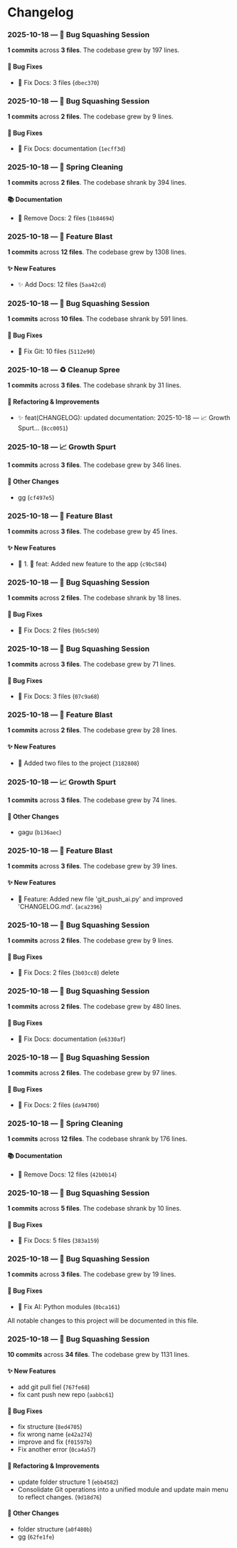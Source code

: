# Changelog


### 2025-10-18 — 🔧 Bug Squashing Session

**1 commits** across **3 files**. The codebase grew by 197 lines.

#### 🐛 Bug Fixes
- 🐛 Fix Docs: 3 files (`dbec370`)



### 2025-10-18 — 🔧 Bug Squashing Session

**1 commits** across **2 files**. The codebase grew by 9 lines.

#### 🐛 Bug Fixes
- 🐛 Fix Docs: documentation (`1ecff3d`)



### 2025-10-18 — 🧹 Spring Cleaning

**1 commits** across **2 files**. The codebase shrank by 394 lines.

#### 📚 Documentation
- 🐛 Remove Docs: 2 files (`1b84694`)



### 2025-10-18 — 🚀 Feature Blast

**1 commits** across **12 files**. The codebase grew by 1308 lines.

#### ✨ New Features
- ✨ Add Docs: 12 files (`5aa42cd`)



### 2025-10-18 — 🔧 Bug Squashing Session

**1 commits** across **10 files**. The codebase shrank by 591 lines.

#### 🐛 Bug Fixes
- 🐛 Fix Git: 10 files (`5112e90`)



### 2025-10-18 — ♻️ Cleanup Spree

**1 commits** across **3 files**. The codebase shrank by 31 lines.

#### 🔧 Refactoring & Improvements
- ✨ feat(CHANGELOG): updated documentation: 2025-10-18 — 📈 Growth Spurt... (`8cc0051`)



### 2025-10-18 — 📈 Growth Spurt

**1 commits** across **3 files**. The codebase grew by 346 lines.

#### 🔄 Other Changes
- gg (`cf497e5`)



### 2025-10-18 — 🚀 Feature Blast

**1 commits** across **3 files**. The codebase grew by 45 lines.

#### ✨ New Features
- 🚀 1. 🚀 feat: Added new feature to the app (`c9bc584`)



### 2025-10-18 — 🔧 Bug Squashing Session

**1 commits** across **2 files**. The codebase shrank by 18 lines.

#### 🐛 Bug Fixes
- 🐛 Fix Docs: 2 files (`9b5c509`)



### 2025-10-18 — 🔧 Bug Squashing Session

**1 commits** across **3 files**. The codebase grew by 71 lines.

#### 🐛 Bug Fixes
- 🐛 Fix Docs: 3 files (`07c9a68`)



### 2025-10-18 — 🚀 Feature Blast

**1 commits** across **2 files**. The codebase grew by 28 lines.

#### ✨ New Features
- 🚀 Added two files to the project (`3182808`)



### 2025-10-18 — 📈 Growth Spurt

**1 commits** across **3 files**. The codebase grew by 74 lines.

#### 🔄 Other Changes
- gagu (`b136aec`)



### 2025-10-18 — 🚀 Feature Blast

**1 commits** across **3 files**. The codebase grew by 39 lines.

#### ✨ New Features
- 🚀 Feature: Added new file 'git_push_ai.py' and improved 'CHANGELOG.md'. (`aca2396`)



### 2025-10-18 — 🔧 Bug Squashing Session

**1 commits** across **2 files**. The codebase grew by 9 lines.

#### 🐛 Bug Fixes
- 🐛 Fix Docs: 2 files (`3b03cc8`) delete



### 2025-10-18 — 🔧 Bug Squashing Session

**1 commits** across **2 files**. The codebase grew by 480 lines.

#### 🐛 Bug Fixes
- 🐛 Fix Docs: documentation (`e6330af`)



### 2025-10-18 — 🔧 Bug Squashing Session

**1 commits** across **2 files**. The codebase grew by 97 lines.

#### 🐛 Bug Fixes
- 🐛 Fix Docs: 2 files (`da94700`)



### 2025-10-18 — 🧹 Spring Cleaning

**1 commits** across **12 files**. The codebase shrank by 176 lines.

#### 📚 Documentation
- 🐛 Remove Docs: 12 files (`42b0b14`)



### 2025-10-18 — 🔧 Bug Squashing Session

**1 commits** across **5 files**. The codebase shrank by 10 lines.

#### 🐛 Bug Fixes
- 🐛 Fix Docs: 5 files (`383a159`)



### 2025-10-18 — 🔧 Bug Squashing Session

**1 commits** across **3 files**. The codebase grew by 19 lines.

#### 🐛 Bug Fixes
- 🤖 Fix AI: Python modules (`0bca161`)


All notable changes to this project will be documented in this file.

### 2025-10-18 — 🔧 Bug Squashing Session

**10 commits** across **34 files**. The codebase grew by 1131 lines.

#### ✨ New Features
- add git pull fiel (`767fe68`)
- fix cant push new repo (`aabbc61`)

#### 🐛 Bug Fixes
- fix structure (`8ed4705`)
- fix wrong name (`e42a274`)
- improve and fix (`f01597b`)
- Fix another error (`0ca4a57`)

#### 🔧 Refactoring & Improvements
- update folder structure 1 (`ebb4582`)
- Consolidate Git operations into a unified module and update main menu to reflect changes. (`9d18d76`)

#### 🔄 Other Changes
- folder structure (`a0f480b`)
- gg (`62fe1fe`)
